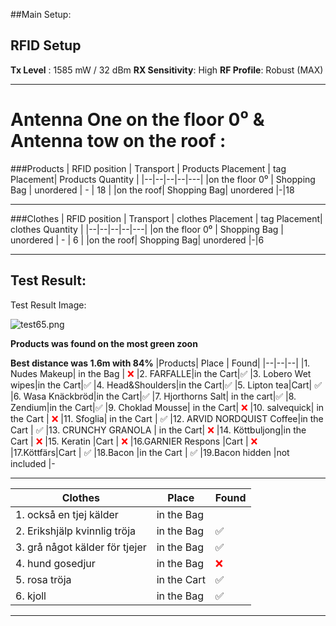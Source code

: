 ##Main Setup:
## RFID Setup 
**Tx Level** : 1585 mW / 32 dBm 
**RX Sensitivity**: High
**RF Profile**: Robust (MAX)
___________
# Antenna One on the floor 0⁰  & Antenna tow on the roof :
###Products 
| RFID position | Transport  | Products Placement  |  tag Placement| Products Quantity |
|--|--|--|--|---|
|on the floor 0⁰ | Shopping Bag | unordered |  - | 18 |
|on the roof|  Shopping Bag| unordered |-|18

___
###Clothes
| RFID position | Transport  | clothes Placement  |  tag Placement| clothes Quantity |
|--|--|--|--|---|
|on the floor 0⁰ | Shopping Bag | unordered |  - | 6 |
|on the roof|  Shopping Bag| unordered |-|6


___


## Test Result:

Test Result Image:

![test65.png](/.attachments/test65-a9bc29dc-743a-4f26-9f23-201439f88fb9.png)


**Products was found on the most green zoon**

**Best distance was 1.6m with 84%** 
|Products| Place | Found|
|--|--|--|
|1. Nudes Makeup| in the Bag |<font color="#ff0000"> ❌ </font>
|2. FARFALLE|in the Cart|✅
|3. Lobero Wet wipes|in the Cart|✅
|4. Head&Shoulders|in the Cart|✅
|5. Lipton tea|Cart| ✅
|6. Wasa Knäckbröd|in the Cart|✅
|7. Hjorthorns Salt| in the cart|✅
|8. Zendium|in the Cart|✅
|9. Choklad Mousse| in the Cart| <font color="#ff0000"> ❌ </font>
|10. salvequick| in the Cart | <font color="#ff0000"> ❌ </font>
|11. Sfoglia| in the Cart | ✅ 
|12. ARVID NORDQUIST Coffee|in the Cart | ✅ 
|13. CRUNCHY GRANOLA | in the Cart| <font color="#ff0000"> ❌ </font>
|14. Köttbuljong|in the Cart | <font color="#ff0000"> ❌ </font>
|15. Keratin |Cart | <font color="#ff0000"> ❌ </font>
|16.GARNIER Respons |Cart | <font color="#ff0000"> ❌ </font>
|17.Köttfärs|Cart | ✅ 
|18.Bacon |in the Cart | ✅ 
|19.Bacon hidden |not included |-

______
|Clothes| Place | Found|
|--|--|--|
|1. också en tjej kälder| in the Bag |
|2. Erikshjälp kvinnlig tröja  |in the Bag|✅
|3. grå något kälder för tjejer|in the Bag|✅
|4. hund gosedjur|in the Bag|<font color="#ff0000"> ❌ </font>
|5. rosa tröja|in the Cart| ✅
|6. kjoll|in the Bag|✅
_____________________

